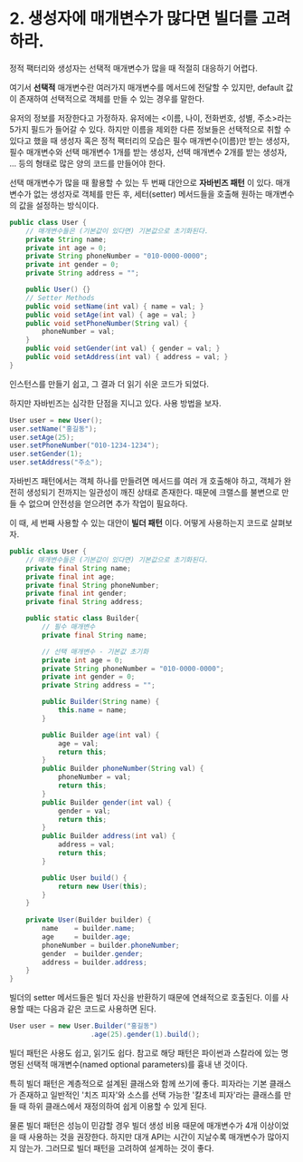 # 2. 생성자에 매개변수가 많다면 빌더를 고려하라.

정적 팩터리와 생성자는 선택적 매개변수가 많을 때 적절히 대응하기 어렵다.

여기서 __선택적__ 매개변수란 여러가지 매개변수를 메서드에 전달할 수 있지만, default 값이 존재하여 선택적으로 객체를 만들 수 있는 경우를 말한다.

유저의 정보를 저장한다고 가정하자. 유저에는 <이름, 나이, 전화번호, 성별, 주소>라는 5가지 필드가 들어갈 수 있다. 하지만 이름을 제외한 다른 정보들은 선택적으로 취할 수 있다고 했을 때 생성자 혹은 정적 팩터리의 모습은 필수 매개변수(이름)만 받는 생성자, 필수 매개변수와 선택 매개변수 1개를 받는 생성자, 선택 매개변수 2개를 받는 생성자, ... 등의 형태로 많은 양의 코드를 만들어야 한다.

선택 매개변수가 많을 때 활용할 수 있는 두 번째 대안으로 __자바빈즈 패턴__ 이 있다.
매개변수가 없는 생성자로 객체를 만든 후, 세터(setter) 메서드들을 호출해 원하는 매개변수의 값을 설정하는 방식이다.

``` java
public class User {
    // 매개변수들은 (기본값이 있다면) 기본값으로 초기화된다.
    private String name;
    private int age = 0;
    private String phoneNumber = "010-0000-0000";
    private int gender = 0;
    private String address = "";

    public User() {}
    // Setter Methods
    public void setName(int val) { name = val; }
    public void setAge(int val) { age = val; }
    public void setPhoneNumber(String val) {
        phoneNumber = val;
    }
    public void setGender(int val) { gender = val; }
    public void setAddress(int val) { address = val; }
}
```

인스턴스를 만들기 쉽고, 그 결과 더 읽기 쉬운 코드가 되었다.

하지만 자바빈즈는 심각한 단점을 지니고 있다. 
사용 방법을 보자.
``` java
User user = new User();
user.setName("홍길동");
user.setAge(25);
user.setPhoneNumber("010-1234-1234");
user.setGender(1);
user.setAddress("주소");
```
자바빈즈 패턴에서는 객체 하나를 만들려면 메서드를 여러 개 호출해야 하고, 객체가 완전히 생성되기 전까지는 일관성이 깨진 상태로 존재한다.
때문에 크랠스를 불변으로 만들 수 없으며 안전성을 얻으려면 추가 작업이 필요하다.

이 때, 세 번째 사용할 수 있는 대안이 __빌더 패턴__ 이다.
어떻게 사용하는지 코드로 살펴보자.

``` java
public class User {
    // 매개변수들은 (기본값이 있다면) 기본값으로 초기화된다.
    private final String name;
    private final int age;
    private final String phoneNumber;
    private final int gender;
    private final String address;

    public static class Builder{
        // 필수 매개변수
        private final String name;

        // 선택 매개변수 - 기본값 초기화
        private int age = 0;
        private String phoneNumber = "010-0000-0000";
        private int gender = 0;
        private String address = "";

        public Builder(String name) {
            this.name = name;
        }

        public Builder age(int val) {
            age = val;
            return this;
        }
        public Builder phoneNumber(String val) {
            phoneNumber = val;
            return this;
        }
        public Builder gender(int val) {
            gender = val;
            return this;
        }
        public Builder address(int val) {
            address = val;
            return this;
        }

        public User build() {
            return new User(this);
        }
    }
    
    private User(Builder builder) {
        name    = builder.name;
        age     = builder.age;
        phoneNumber = builder.phoneNumber;
        gender  = builder.gender;
        address = builder.address;
    }
} 
```

빌더의 setter 메서드들은 빌더 자신을 반환하기 때문에 연쇄적으로 호출된다.
이를 사용할 때는 다음과 같은 코드로 사용하면 된다.
```java
User user = new User.Builder("홍길동")
                    .age(25).gender(1).build();
```

빌더 패턴은 사용도 쉽고, 읽기도 쉽다. 참고로 해당 패턴은 파이썬과 스칼라에 있는 명명된 선택적 매개변수(named optional parameters)를 흉내 낸 것이다.

특히 빌더 패턴은 계층적으로 설계된 클래스와 함께 쓰기에 좋다.
피자라는 기본 클래스가 존재하고 일반적인 '치즈 피자'와 소스를 선택 가능한 '칼초네 피자'라는 클래스를 만들 때 하위 클래스에서 재정의하여 쉽게 이용할 수 있게 된다.

물론 빌더 패턴은 성능이 민감할 경우 빌더 생성 비용 때문에 매개변수가 4개 이상이었을 때 사용하는 것을 권장한다. 하지만 대개 API는 시간이 지날수록 매개변수가 많아지지 않는가. 그러므로 빌더 패턴을 고려하여 설계하는 것이 좋다.